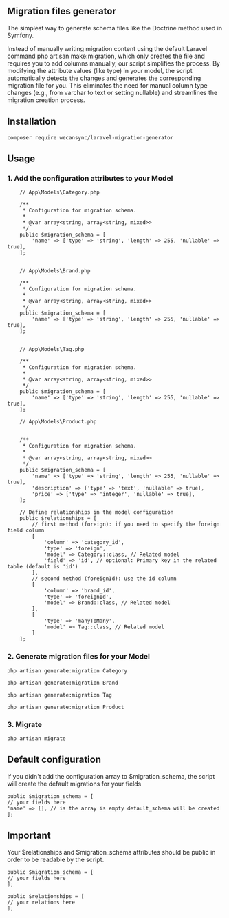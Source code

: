 
## Migration files generator

The simplest way to generate schema files like the Doctrine method used in Symfony.

Instead of manually writing migration content using the default Laravel command php artisan make:migration, which only creates the file and requires you to add columns manually, our script simplifies the process. 
By modifying the attribute values (like type) in your model, the script automatically detects the changes and generates the corresponding migration file for you. 
This eliminates the need for manual column type changes (e.g., from varchar to text or setting nullable) and streamlines the migration creation process.

## Installation
```
composer require wecansync/laravel-migration-generator
```


## Usage
### 1. Add the configuration attributes to your Model

```
    // App\Models\Category.php

    /**
     * Configuration for migration schema.
     *
     * @var array<string, array<string, mixed>>
     */
    public $migration_schema = [
        'name' => ['type' => 'string', 'length' => 255, 'nullable' => true],
    ];

```

```

    // App\Models\Brand.php

    /**
     * Configuration for migration schema.
     *
     * @var array<string, array<string, mixed>>
     */
    public $migration_schema = [
        'name' => ['type' => 'string', 'length' => 255, 'nullable' => true],
    ];

```

```

    // App\Models\Tag.php

    /**
     * Configuration for migration schema.
     *
     * @var array<string, array<string, mixed>>
     */
    public $migration_schema = [
        'name' => ['type' => 'string', 'length' => 255, 'nullable' => true],
    ];

```

```
    // App\Models\Product.php


    /**
     * Configuration for migration schema.
     *
     * @var array<string, array<string, mixed>>
     */
    public $migration_schema = [
        'name' => ['type' => 'string', 'length' => 255, 'nullable' => true],
        'description' => ['type' => 'text', 'nullable' => true],
        'price' => ['type' => 'integer', 'nullable' => true],
    ];

    // Define relationships in the model configuration
    public $relationships = [
        // first method (foreign): if you need to specify the foreign field column 
        [
            'column' => 'category_id',
            'type' => 'foreign',
            'model' => Category::class, // Related model
            'field' => 'id', // optional: Primary key in the related table (default is 'id')
        ],
        // second method (foreignId): use the id column
        [
            'column' => 'brand_id',
            'type' => 'foreignId',
            'model' => Brand::class, // Related model
        ],
        [
            'type' => 'manyToMany',
            'model' => Tag::class, // Related model
        ]
    ];
```

### 2. Generate migration files for your Model
```
php artisan generate:migration Category
```
```
php artisan generate:migration Brand
```
```
php artisan generate:migration Tag
```
```
php artisan generate:migration Product
```

### 3. Migrate
```
php artisan migrate
```

## Default configuration
If you didn't add the configuration array to $migration_schema, the script will create the default migrations for your fields
```
public $migration_schema = [
// your fields here
'name' => [], // is the array is empty default_schema will be created
];
```

## Important
Your $relationships and $migration_schema attributes should be public in order to be readable by the script.
```
public $migration_schema = [
// your fields here
];

public $relationships = [
// your relations here
];
```
